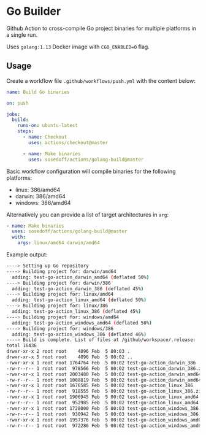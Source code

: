 # Go Builder

Github Action to cross-compile Go project binaries for multiple platforms in a single run.

Uses `golang:1.13` Docker image with `CGO_ENABLED=0` flag.

## Usage

Create a workflow file `.github/workflows/push.yml` with the content below:

```yml
name: Build Go binaries

on: push

jobs:
  build:
    runs-on: ubuntu-latest
    steps:
      - name: Checkout
        uses: actions/checkout@master

      - name: Make binaries
        uses: sosedoff/actions/golang-build@master
```

Basic workflow configuration will compile binaries for the following platforms:

- linux: 386/amd64
- darwin: 386/amd64
- windows: 386/amd64 

Alternatively you can provide a list of target architectures in `arg`:

```yml
- name: Make binaries
  uses: sosedoff/actions/golang-build@master
  with:
    args: linux/amd64 darwin/amd64
```

Example output:

```bash
----> Setting up Go repository
----> Building project for: darwin/amd64
  adding: test-go-action_darwin_amd64 (deflated 50%)
----> Building project for: darwin/386
  adding: test-go-action_darwin_386 (deflated 45%)
----> Building project for: linux/amd64
  adding: test-go-action_linux_amd64 (deflated 50%)
----> Building project for: linux/386
  adding: test-go-action_linux_386 (deflated 45%)
----> Building project for: windows/amd64
  adding: test-go-action_windows_amd64 (deflated 50%)
----> Building project for: windows/386
  adding: test-go-action_windows_386 (deflated 46%)
----> Build is complete. List of files at /github/workspace/.release:
total 16436
drwxr-xr-x 2 root root    4096 Feb  5 00:03 .
drwxr-xr-x 5 root root    4096 Feb  5 00:02 ..
-rwxr-xr-x 1 root root 1764764 Feb  5 00:02 test-go-action_darwin_386
-rw-r--r-- 1 root root  978566 Feb  5 00:02 test-go-action_darwin_386.zip
-rwxr-xr-x 1 root root 2003480 Feb  5 00:02 test-go-action_darwin_amd64
-rw-r--r-- 1 root root 1008819 Feb  5 00:02 test-go-action_darwin_amd64.zip
-rwxr-xr-x 1 root root 1676585 Feb  5 00:02 test-go-action_linux_386
-rw-r--r-- 1 root root  918555 Feb  5 00:02 test-go-action_linux_386.zip
-rwxr-xr-x 1 root root 1906945 Feb  5 00:02 test-go-action_linux_amd64
-rw-r--r-- 1 root root  952985 Feb  5 00:02 test-go-action_linux_amd64.zip
-rwxr-xr-x 1 root root 1728000 Feb  5 00:03 test-go-action_windows_386
-rw-r--r-- 1 root root  930942 Feb  5 00:03 test-go-action_windows_386.zip
-rwxr-xr-x 1 root root 1957376 Feb  5 00:02 test-go-action_windows_amd64
-rw-r--r-- 1 root root  972286 Feb  5 00:02 test-go-action_windows_amd64.zip
```
